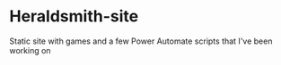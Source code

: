 # Heraldsmith-site
Static site with games and a few Power Automate scripts that I've been working on
